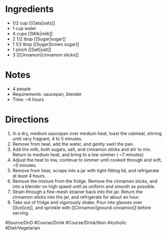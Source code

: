 # Ingredients
- 1/2 cup [[Oats|oats]]
- 1 cup water
- 4 cups [[Milk|milk]]
- 2 1/2 tbsp [[Sugar|sugar]]
- 1 1/2 tbsp [[Sugar|brown sugar]]
- 1 pinch [[Salt|salt]]
- 3 [[Cinnamon|cinnamon sticks]]
# Notes
- 4 people
- Requirements: saucepan, blender
- Time: ~6 hours
# Directions
1. In a dry, medium saucepan over medium heat, toast the oatmeal, stirring until very fragrant, 4 to 5 minutes.
2. Remove from heat, add the water, and gently swirl the pan.
3. Add the milk, both sugars, salt, and cinnamon sticks and stir to mix. Return to medium heat, and bring to a low simmer ( ~7 minutes)
4. Adjust the heat to low, continue to simmer until cooked through and soft, ~5 minutes.
5. Remove from heat, scrape into a jar with tight-fitting lid, and refrigerate at least 4 hours.
6. Remove the mixture from the fridge. Remove the cinnamon sticks, and into a blender on high speed until as uniform and smooth as possible.
7. Strain through a fine-mesh strainer back into the jar. Return the cinnamon sticks into the jar, and refrigerate for about an hour.
8. Take out of fridge and vigorously shake. Pour into glasses over [[Ice|ice]], and sprinkle with [[Cinnamon|ground cinnamon]] before serving.

#Source/DnD #Course/Drink #Course/Drink/Non-Alcoholic #Diet/Vegetarian 